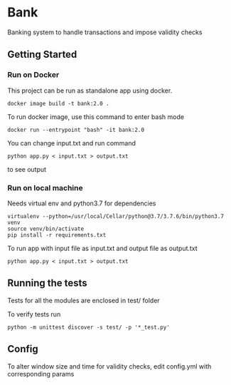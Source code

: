 # Bank

Banking system to handle transactions and impose validity checks

## Getting Started


### Run on Docker

This project can be run as standalone app using docker.

```
docker image build -t bank:2.0 .

```
To run docker image, use this command to enter bash mode
```
docker run --entrypoint "bash" -it bank:2.0

```
You can change input.txt and run command
```
python app.py < input.txt > output.txt

```
to see output

### Run on local machine

Needs virtual env and python3.7 for dependencies

```
virtualenv --python=/usr/local/Cellar/python@3.7/3.7.6/bin/python3.7 venv
source venv/bin/activate
pip install -r requirements.txt

```
To run app with input file as input.txt and output file as output.txt
```
python app.py < input.txt > output.txt

```
## Running the tests

Tests for all the modules are enclosed in test/ folder


To verify tests run
```
python -m unittest discover -s test/ -p '*_test.py'
```

## Config
To alter window size and time for validity checks, edit config.yml with corresponding params
